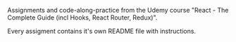 Assignments and code-along-practice from the Udemy course "React - The Complete Guide (incl Hooks, React Router, Redux)".

Every assigment contains it's own README file with instructions.
